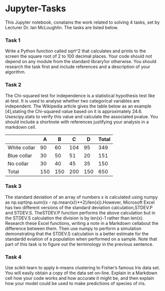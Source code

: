 # Jupyter-Tasks

This Jupyter notebook, conatains the work related to solving 4 tasks, set by Lecturer Dr. Ian McLoughlin.
The tasks are listed below.
### Task 1

Write a Python function called sqrt^2 that calculates and prints to the screen the square root of 2 to 100 decimal places.  Your code should not depend on any module from the standard library1or otherwise.  You should research the task first and include references and a description of your algorithm.

### Task 2

The  Chi-squared  test  for  independence  is  a  statistical hypothesis test like at-test.  It is used to analyse whether two categorical variables are independent.  The Wikipedia article gives the table below as an example [4],stating the Chi-squared value based on it is approximately 24.6. Usescipy.stats to verify this value and calculate the associated pvalue.  You should include a shortnote with references justifying your analysis in a markdown cell.

||A|B|C|D|Total|
|---|---|---|---|---|---|
|White collar|90|60|104|95|349|
|Blue collar|30|50|51|20|151|
|No collar|30|40|45|35|150|
|Total|150|150|200|150|650|

### Task 3

The  standard  deviation  of  an  array  of  numbers x is calculated using numpy as np.sqrt(np.sum((x - np.mean(x))**2)/len(x)).However,  Microsoft  Excel  has  two  different  versions  of  the  standard  deviation calculation,STDEV.P and STDEV.S.  TheSTDEV.P function performs the above calculation but in the STDEV.S calculation the division is by len(x)-1 rather than len(x).  Research these Excel functions, writing a note in a Markdown cellabout  the  difference  between  them.   Then  use numpy to  perform  a  simulation demonstrating that the STDEV.S calculation is a better estimate for the standardd eviation of a population when performed on a sample.  Note that part of this task is to figure out the terminology in the previous sentence.

### Task 4

Use scikit-learn to  apply k-means  clustering  to Fisher’s  famous  Iris  data  set.   You  will  easily  obtain  a  copy  of  the  data  set  on-line.  Explain in a Markdown cell how your code works and how accurate it might be, and then explain how your model could be used to make predictions of species of iris.
